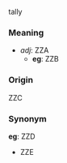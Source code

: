 tally
### Meaning
+ _adj_: ZZA
    + __eg__: ZZB

### Origin

ZZC

### Synonym

__eg__: ZZD

+ ZZE


